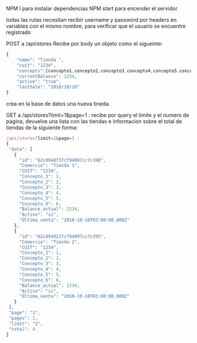 NPM I para instalar dependencias 
NPM start para encender el servidor 

todas las rutas necesitan recibir username y password por headers en variables con el mismo nombre, para verificar que el usuario se encuentre registrado

POST a /api/stores Recibe por body un objeto como el sigueinte:
``` js
{
    "name": "Tienda ",
    "cuit": "1234",
    "concepts":[concepto1,concepto2,concepto3,concepto4,concepto5,concepto6],
    "currentBalance": 1234,
    "active": "true",
    "lastSale": "2010/10/10"
}
```
crea en la base de datos una nueva tineda.


 GET a /api/stores?limit=1&page=1 : recibe por query el limite y el numero de pagina, devuelve una lista con las tiendas e informacion sobre el total de tiendas de la siguiente forma:

 ``` javascript
 /api/stores?limit=2&page=1 : 
{
  "data": [
    {
      "id": "62c8948f37cf94097cc7c390",
      "Comercio": "Tienda 1",
      "CUIT": "1234",
      "Concepto_1": 1,
      "Concepto_2": 2,
      "Concepto_3": 3,
      "Concepto_4": 4,
      "Concepto_5": 5,
      "Concepto_6": 6,
      "Balance_actual": 1234,
      "Activo": "si",
      "Última_venta": "2010-10-10T03:00:00.000Z"
    },
    {
      "id": "62c8949237cf94097cc7c393",
      "Comercio": "Tienda 2",
      "CUIT": "1234",
      "Concepto_1": 1,
      "Concepto_2": 2,
      "Concepto_3": 3,
      "Concepto_4": 4,
      "Concepto_5": 5,
      "Concepto_6": 6,
      "Balance_actual": 1234,
      "Activo": "si",
      "Última_venta": "2010-10-10T03:00:00.000Z"
    }
  ],
  "page": "1",
  "pages": 2,
  "limit": "2",
  "total": 4
}
```


